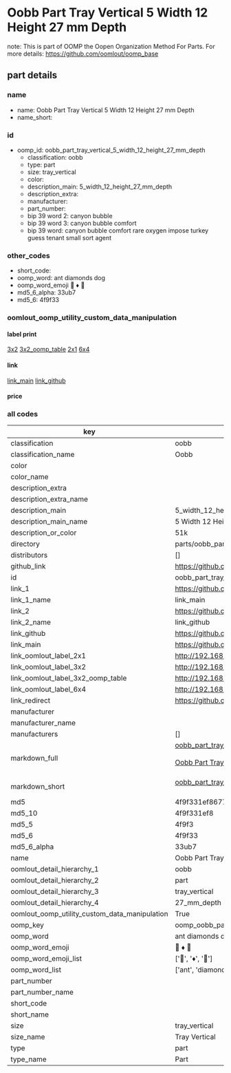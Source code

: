 # Oobb Part Tray Vertical 5 Width 12 Height 27 mm Depth  

note: This is part of OOMP the Oopen Organization Method For Parts. For more details: https://github.com/oomlout/oomp_base

##  part details
  







### name
* name: Oobb Part Tray Vertical 5 Width 12 Height 27 mm Depth
* name_short: 
### id
* oomp_id: oobb_part_tray_vertical_5_width_12_height_27_mm_depth
  * classification: oobb
  * type: part
  * size: tray_vertical
  * color: 
  * description_main: 5_width_12_height_27_mm_depth
  * description_extra: 
  * manufacturer: 
  * part_number: 
  * bip 39 word 2: canyon bubble
  * bip 39 word 3: canyon bubble comfort
  * bip 39 word: canyon bubble comfort rare oxygen impose turkey guess tenant small sort agent

### other_codes
* short_code: 
* oomp_word: ant diamonds dog
* oomp_word_emoji :ant: :diamonds: :dog:
* md5_6_alpha: 33ub7
* md5_6: 4f9f33






### oomlout_oomp_utility_custom_data_manipulation
#### label print
[3x2](http://192.168.1.245:1112/?label=oomp%2033ub7)
[3x2_oomp_table](http://192.168.1.108:1112/?label=oomp%2033ub7)
[2x1](http://192.168.1.242:1112/?label=oomp%2033ub7)
[6x4](http://192.168.1.55:1112/?label=oomp%2033ub7)    

#### link

[link_main](https://github.com/oomlout/oomlout_oomp_version_1_messy/tree/main/parts/oobb_part_tray_vertical_5_width_12_height_27_mm_depth) [link_github](https://github.com/oomlout/oomlout_oomp_version_1_messy/tree/main/parts/oobb_part_tray_vertical_5_width_12_height_27_mm_depth)                             

#### price







### all codes 
| key | value |  
| --- | --- |  
| classification | oobb |  
| classification_name | Oobb |  
| color |  |  
| color_name |  |  
| description_extra |  |  
| description_extra_name |  |  
| description_main | 5_width_12_height_27_mm_depth |  
| description_main_name | 5 Width 12 Height 27 mm Depth |  
| description_or_color | 51k |  
| directory | parts/oobb_part_tray_vertical_5_width_12_height_27_mm_depth |  
| distributors | [] |  
| github_link | https://github.com/oomlout/oomlout_oomp_part_src/tree/main/parts/oobb_part_tray_vertical_5_width_12_height_27_mm_depth |  
| id | oobb_part_tray_vertical_5_width_12_height_27_mm_depth |  
| link_1 | https://github.com/oomlout/oomlout_oomp_version_1_messy/tree/main/parts/oobb_part_tray_vertical_5_width_12_height_27_mm_depth |  
| link_1_name | link_main |  
| link_2 | https://github.com/oomlout/oomlout_oomp_version_1_messy/tree/main/parts/oobb_part_tray_vertical_5_width_12_height_27_mm_depth |  
| link_2_name | link_github |  
| link_github | https://github.com/oomlout/oomlout_oomp_version_1_messy/tree/main/parts/oobb_part_tray_vertical_5_width_12_height_27_mm_depth |  
| link_main | https://github.com/oomlout/oomlout_oomp_version_1_messy/tree/main/parts/oobb_part_tray_vertical_5_width_12_height_27_mm_depth |  
| link_oomlout_label_2x1 | http://192.168.1.242:1112/?label=oomp%2033ub7 |  
| link_oomlout_label_3x2 | http://192.168.1.245:1112/?label=oomp%2033ub7 |  
| link_oomlout_label_3x2_oomp_table | http://192.168.1.108:1112/?label=oomp%2033ub7 |  
| link_oomlout_label_6x4 | http://192.168.1.55:1112/?label=oomp%2033ub7 |  
| link_redirect | https://github.com/oomlout/oomlout_oomp_version_1_messy/tree/main/parts/oobb_part_tray_vertical_5_width_12_height_27_mm_depth |  
| manufacturer |  |  
| manufacturer_name |  |  
| manufacturers | [] |  
| markdown_full | [oobb_part_tray_vertical_5_width_12_height_27_mm_depth](none)<br>[](none)<br>[Oobb Part Tray Vertical 5 Width 12 Height 27 Mm Depth](none)<br><br> |  
| markdown_short | [oobb_part_tray_vertical_5_width_12_height_27_mm_depth](none)<br><br> |  
| md5 | 4f9f331ef8677d55c7cf2b205c47510e |  
| md5_10 | 4f9f331ef8 |  
| md5_5 | 4f9f3 |  
| md5_6 | 4f9f33 |  
| md5_6_alpha | 33ub7 |  
| name | Oobb Part Tray Vertical 5 Width 12 Height 27 mm Depth |  
| oomlout_detail_hierarchy_1 | oobb |  
| oomlout_detail_hierarchy_2 | part |  
| oomlout_detail_hierarchy_3 | tray_vertical |  
| oomlout_detail_hierarchy_4 | 27_mm_depth |  
| oomlout_oomp_utility_custom_data_manipulation | True |  
| oomp_key | oomp_oobb_part_tray_vertical_5_width_12_height_27_mm_depth |  
| oomp_word | ant diamonds dog |  
| oomp_word_emoji | :ant: :diamonds: :dog: |  
| oomp_word_emoji_list | [':ant:', ':diamonds:', ':dog:'] |  
| oomp_word_list | ['ant', 'diamonds', 'dog'] |  
| part_number |  |  
| part_number_name |  |  
| short_code |  |  
| short_name |  |  
| size | tray_vertical |  
| size_name | Tray Vertical |  
| type | part |  
| type_name | Part |  
